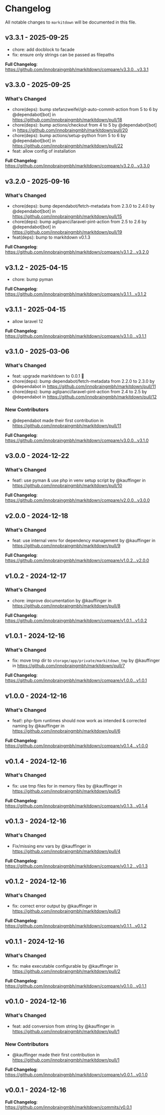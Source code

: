 # Changelog

All notable changes to `markitdown` will be documented in this file.

## v3.3.1 - 2025-09-25

* chore: add docblock to facade
* fix: ensure only strings can be passed as filepaths

**Full Changelog**: https://github.com/innobraingmbh/markitdown/compare/v3.3.0...v3.3.1

## v3.3.0 - 2025-09-25

### What's Changed

* chore(deps): bump stefanzweifel/git-auto-commit-action from 5 to 6 by @dependabot[bot] in https://github.com/innobraingmbh/markitdown/pull/18
* chore(deps): bump actions/checkout from 4 to 5 by @dependabot[bot] in https://github.com/innobraingmbh/markitdown/pull/20
* chore(deps): bump actions/setup-python from 5 to 6 by @dependabot[bot] in https://github.com/innobraingmbh/markitdown/pull/22
* feat: allow config of installation

**Full Changelog**: https://github.com/innobraingmbh/markitdown/compare/v3.2.0...v3.3.0

## v3.2.0 - 2025-09-16

### What's Changed

* chore(deps): bump dependabot/fetch-metadata from 2.3.0 to 2.4.0 by @dependabot[bot] in https://github.com/innobraingmbh/markitdown/pull/15
* chore(deps): bump aglipanci/laravel-pint-action from 2.5 to 2.6 by @dependabot[bot] in https://github.com/innobraingmbh/markitdown/pull/19
* feat(deps): bump to markitdown v0.1.3

**Full Changelog**: https://github.com/innobraingmbh/markitdown/compare/v3.1.2...v3.2.0

## v3.1.2 - 2025-04-15

* chore: bump pyman

**Full Changelog**: https://github.com/innobraingmbh/markitdown/compare/v3.1.1...v3.1.2

## v3.1.1 - 2025-04-15

* allow laravel 12

**Full Changelog**: https://github.com/innobraingmbh/markitdown/compare/v3.1.0...v3.1.1

## v3.1.0 - 2025-03-06

### What's Changed

* feat: upgrade markitdown to 0.0.1 🎉
* chore(deps): bump dependabot/fetch-metadata from 2.2.0 to 2.3.0 by @dependabot in https://github.com/innobraingmbh/markitdown/pull/11
* chore(deps): bump aglipanci/laravel-pint-action from 2.4 to 2.5 by @dependabot in https://github.com/innobraingmbh/markitdown/pull/12

### New Contributors

* @dependabot made their first contribution in https://github.com/innobraingmbh/markitdown/pull/11

**Full Changelog**: https://github.com/innobraingmbh/markitdown/compare/v3.0.0...v3.1.0

## v3.0.0 - 2024-12-22

### What's Changed

* feat!: use pyman & use php in venv setup script by @kauffinger in https://github.com/innobraingmbh/markitdown/pull/10

**Full Changelog**: https://github.com/innobraingmbh/markitdown/compare/v2.0.0...v3.0.0

## v2.0.0 - 2024-12-18

### What's Changed

* feat: use internal venv for dependency management by @kauffinger in https://github.com/innobraingmbh/markitdown/pull/9

**Full Changelog**: https://github.com/innobraingmbh/markitdown/compare/v1.0.2...v2.0.0

## v1.0.2 - 2024-12-17

### What's Changed

* chore: improve documentation by @kauffinger in https://github.com/innobraingmbh/markitdown/pull/8

**Full Changelog**: https://github.com/innobraingmbh/markitdown/compare/v1.0.1...v1.0.2

## v1.0.1 - 2024-12-16

### What's Changed

* fix: move tmp dir to `storage/app/private/markitdown_tmp` by @kauffinger in https://github.com/innobraingmbh/markitdown/pull/7

**Full Changelog**: https://github.com/innobraingmbh/markitdown/compare/v1.0.0...v1.0.1

## v1.0.0 - 2024-12-16

### What's Changed

* feat!: php-fpm runtimes should now work as intended & corrected naming by @kauffinger in https://github.com/innobraingmbh/markitdown/pull/6

**Full Changelog**: https://github.com/innobraingmbh/markitdown/compare/v0.1.4...v1.0.0

## v0.1.4 - 2024-12-16

### What's Changed

* fix: use tmp files for in memory files by @kauffinger in https://github.com/innobraingmbh/markitdown/pull/5

**Full Changelog**: https://github.com/innobraingmbh/markitdown/compare/v0.1.3...v0.1.4

## v0.1.3 - 2024-12-16

### What's Changed

* Fix/missing env vars by @kauffinger in https://github.com/innobraingmbh/markitdown/pull/4

**Full Changelog**: https://github.com/innobraingmbh/markitdown/compare/v0.1.2...v0.1.3

## v0.1.2 - 2024-12-16

### What's Changed

* fix: correct error output by @kauffinger in https://github.com/innobraingmbh/markitdown/pull/3

**Full Changelog**: https://github.com/innobraingmbh/markitdown/compare/v0.1.1...v0.1.2

## v0.1.1 - 2024-12-16

### What's Changed

* fix: make executable configurable by @kauffinger in https://github.com/innobraingmbh/markitdown/pull/2

**Full Changelog**: https://github.com/innobraingmbh/markitdown/compare/v0.1.0...v0.1.1

## v0.1.0 - 2024-12-16

### What's Changed

* feat: add conversion from string by @kauffinger in https://github.com/innobraingmbh/markitdown/pull/1

### New Contributors

* @kauffinger made their first contribution in https://github.com/innobraingmbh/markitdown/pull/1

**Full Changelog**: https://github.com/innobraingmbh/markitdown/compare/v0.0.1...v0.1.0

## v0.0.1 - 2024-12-16

**Full Changelog**: https://github.com/innobraingmbh/markitdown/commits/v0.0.1
